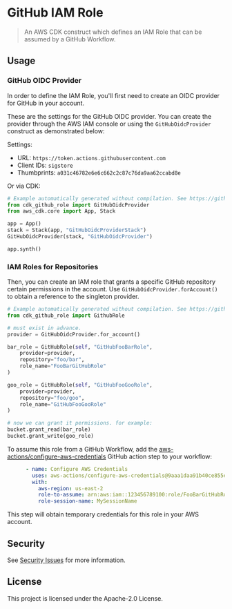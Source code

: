 # GitHub IAM Role

> An AWS CDK construct which defines an IAM Role that can be assumed by a GitHub
> Workflow.

## Usage

### GitHub OIDC Provider

In order to define the IAM Role, you'll first need to create an OIDC provider
for GitHub in your account.

These are the settings for the GitHub OIDC provider. You can create the provider
through the AWS IAM console or using the `GitHubOidcProvider` construct as
demonstrated below:

Settings:

* URL: `https://token.actions.githubusercontent.com`
* Client IDs: `sigstore`
* Thumbprints: `a031c46782e6e6c662c2c87c76da9aa62ccabd8e`

Or via CDK:

```python
# Example automatically generated without compilation. See https://github.com/aws/jsii/issues/826
from cdk_github_role import GitHubOidcProvider
from aws_cdk.core import App, Stack

app = App()
stack = Stack(app, "GitHubOidcProviderStack")
GitHubOidcProvider(stack, "GitHubOidcProvider")

app.synth()
```

### IAM Roles for Repositories

Then, you can create an IAM role that grants a specific GitHub repository
certain permissions in the account. Use `GitHubOidcProvider.forAccount()` to
obtain a reference to the singleton provider.

```python
# Example automatically generated without compilation. See https://github.com/aws/jsii/issues/826
from cdk_github_role import GithubRole

# must exist in advance.
provider = GitHubOidcProvider.for_account()

bar_role = GitHubRole(self, "GitHubFooBarRole",
    provider=provider,
    repository="foo/bar",
    role_name="FooBarGitHubRole"
)

goo_role = GitHubRole(self, "GitHubFooGooRole",
    provider=provider,
    repository="foo/goo",
    role_name="GitHubFooGooRole"
)

# now we can grant it permissions. for example:
bucket.grant_read(bar_role)
bucket.grant_write(goo_role)
```

To assume this role from a GitHub Workflow, add the
[aws-actions/configure-aws-credentials](https://github.com/aws-actions/configure-aws-credentials)
GitHub action step to your workflow:

```yaml
      - name: Configure AWS Credentials
        uses: aws-actions/configure-aws-credentials@9aaa1daa91b40ce855e24cd45fb39b2ca18aeaf1
        with:
          aws-region: us-east-2
          role-to-assume: arn:aws:iam::123456789100:role/FooBarGitHubRole
          role-session-name: MySessionName
```

This step will obtain temporary credentials for this role in your AWS account.

## Security

See [Security Issues](CONTRIBUTING.md#security-issue-notifications) for more information.

## License

This project is licensed under the Apache-2.0 License.
